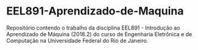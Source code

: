 # EEL891-Aprendizado-de-Maquina
Repositório contendo o trabalho da disciplina EEL891 - Introdução ao Aprendizado de Máquina (2018.2) do curso de Engenharia Eletrônica e de Computação na Universidade Federal do Rio de Janeiro.
